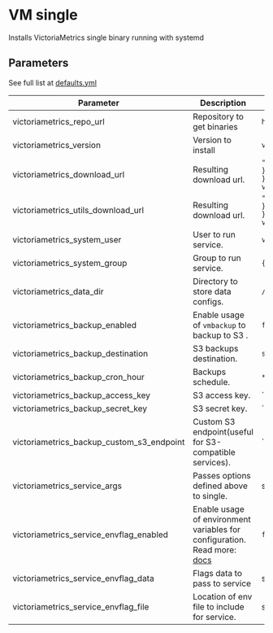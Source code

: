 # VM single

Installs VictoriaMetrics single binary running with systemd

## Parameters

See full list at [defaults.yml](./defaults/main.yml)

| Parameter                                 | Description                                                                                                                         | Default                                                                                                                                       |
|-------------------------------------------|-------------------------------------------------------------------------------------------------------------------------------------|-----------------------------------------------------------------------------------------------------------------------------------------------|
| victoriametrics_repo_url                  | Repository to get binaries                                                                                                          | `https://github.com/VictoriaMetrics/VictoriaMetrics`                                                                                          |
| victoriametrics_version                   | Version to install                                                                                                                  | `v1.84.0`                                                                                                                                     |
| victoriametrics_download_url              | Resulting download url.                                                                                                             | `"{{ victoriametrics_repo_url }}/releases/download/{{ victoriametrics_version }}/vmutils-{{ go_arch }}-{{ victoriametrics_version }}.tar.gz"` |
| victoriametrics_utils_download_url        | Resulting download url.                                                                                                             | `"{{ victoriametrics_repo_url }}/releases/download/{{ victoriametrics_version }}/vmutils-{{ go_arch }}-{{ victoriametrics_version }}.tar.gz"` |
| victoriametrics_system_user               | User to run service.                                                                                                                | `victoriametrics`                                                                                                                             |
| victoriametrics_system_group              | Group to run service.                                                                                                               | `{{ victoriametrics_system_user }}`                                                                                                           |
| victoriametrics_data_dir                  | Directory to store data configs.                                                                                                    | `/var/lib/victoria-metrics/`                                                                                                                  |
| victoriametrics_backup_enabled            | Enable usage of `vmbackup` to backup to S3 .                                                                                        | `false`                                                                                                                                       |
| victoriametrics_backup_destination        | S3 backups destination.                                                                                                             | `s3://`                                                                                                                                       |
| victoriametrics_backup_cron_hour          | Backups schedule.                                                                                                                   | `*/2`                                                                                                                                         |
| victoriametrics_backup_access_key         | S3 access key.                                                                                                                      | ``                                                                                                                                            |
| victoriametrics_backup_secret_key         | S3 secret key.                                                                                                                      | ``                                                                                                                                            |
| victoriametrics_backup_custom_s3_endpoint | Custom S3 endpoint(useful for S3-compatible services).                                                                              | ``                                                                                                                                            |
| victoriametrics_service_args              | Passes options defined above to single.                                                                                             | see [defaults.yml](./defaults/main.yml)                                                                                                       |
| victoriametrics_service_envflag_enabled   | Enable usage of environment variables for configuration. Read more: [docs](https://docs.victoriametrics.com/#environment-variables) | `false`                                                                                                                                       |
| victoriametrics_service_envflag_data      | Flags data to pass to service                                                                                                       | see [defaults.yml](./defaults/main.yml)                                                                                                       |
| victoriametrics_service_envflag_file      | Location of env file to include for service.                                                                                        | see [defaults.yml](./defaults/main.yml)                                                                                                       |

